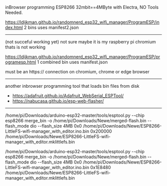 inBrowser programming ESP8266 32mbit==4MByte with Electra, NO Tools Needed.  

https://ldijkman.github.io/randomnerd_esp32_wifi_manager/ProgramESP/index.html 2 bins uses manifest2.json

---

(not succeful working yet) not sure maybe it is my raspberry pi chromium thats is not working

https://ldijkman.github.io/randomnerd_esp32_wifi_manager/ProgramESP/programesp.html 1 combined bin uses manifest.json

must be an https:// connection on chromium, chrome or edge browser

---

another inbrowser programming tool that loads bin files from disk 
- https://adafruit.github.io/Adafruit_WebSerial_ESPTool/
- https://nabucasa.github.io/esp-web-flasher/

---

/home/pi/Downloads/arduino-esp32-master/tools/esptool.py --chip esp8266 merge_bin -o /home/pi/Downloads/Newe/merged-flash.bin --flash_mode dio --flash_size 4MB 0x0 /home/pi/Downloads/Newe/ESP8266-LittleFS-wifi-manager_with_editor.ino.bin 0x200000 /home/pi/Downloads/Newe/ESP8266-LittleFS-wifi-manager_with_editor.mklittlefs.bin

 /home/pi/Downloads/arduino-esp32-master/tools/esptool.py --chip esp8266 merge_bin -o /home/pi/Downloads/Newe/merged-flash.bin --flash_mode dio --flash_size 4MB 0x0 /home/pi/Downloads/Newe/ESP8266-LittleFS-wifi-manager_with_editor.ino.bin 0x1E8480  /home/pi/Downloads/Newe/ESP8266-LittleFS-wifi-manager_with_editor.mklittlefs.bin
